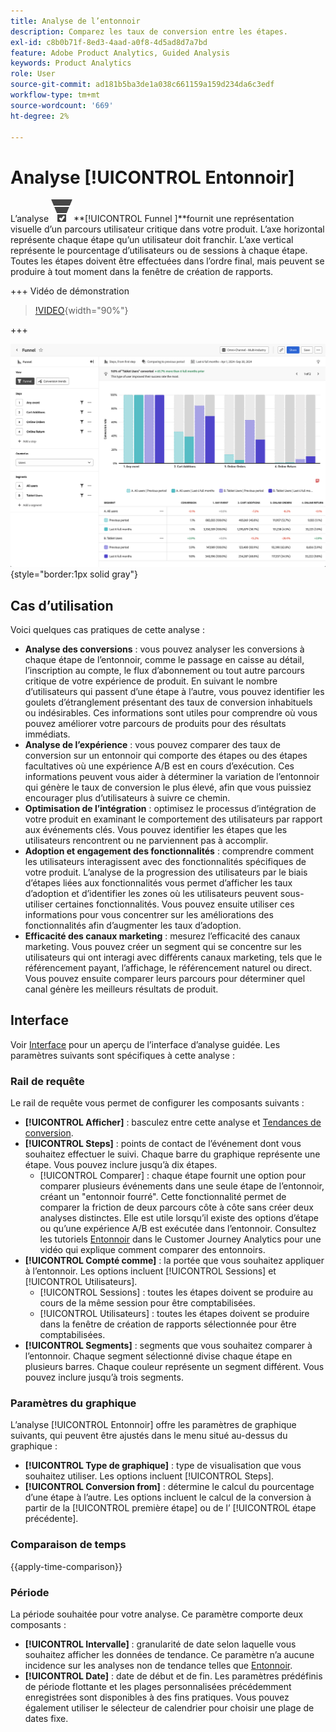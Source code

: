 ```yaml
---
title: Analyse de l’entonnoir
description: Comparez les taux de conversion entre les étapes.
exl-id: c8b0b71f-8ed3-4aad-a0f8-4d5ad8d7a7bd
feature: Adobe Product Analytics, Guided Analysis
keywords: Product Analytics
role: User
source-git-commit: ad181b5ba3de1a038c661159a159d234da6c3edf
workflow-type: tm+mt
source-wordcount: '669'
ht-degree: 2%

---
```


# Analyse [!UICONTROL Entonnoir]

L’analyse ![ConversionFunnel](/help/assets/icons/ConversionFunnel.svg)**[!UICONTROL Funnel ]**fournit une représentation visuelle d’un parcours utilisateur critique dans votre produit. L’axe horizontal représente chaque étape qu’un utilisateur doit franchir. L’axe vertical représente le pourcentage d’utilisateurs ou de sessions à chaque étape. Toutes les étapes doivent être effectuées dans l’ordre final, mais peuvent se produire à tout moment dans la fenêtre de création de rapports.

+++ Vidéo de démonstration

>[!VIDEO](https://video.tv.adobe.com/v/3421663/?learn=on){width="90%"}

+++

![Comparaison de l’heure de l’entonnoir](../assets/funnel-compare.png){style="border:1px solid gray"}

## Cas d’utilisation

Voici quelques cas pratiques de cette analyse :

* **Analyse des conversions** : vous pouvez analyser les conversions à chaque étape de l’entonnoir, comme le passage en caisse au détail, l’inscription au compte, le flux d’abonnement ou tout autre parcours critique de votre expérience de produit. En suivant le nombre d’utilisateurs qui passent d’une étape à l’autre, vous pouvez identifier les goulets d’étranglement présentant des taux de conversion inhabituels ou indésirables. Ces informations sont utiles pour comprendre où vous pouvez améliorer votre parcours de produits pour des résultats immédiats.
* **Analyse de l’expérience** : vous pouvez comparer des taux de conversion sur un entonnoir qui comporte des étapes ou des étapes facultatives où une expérience A/B est en cours d’exécution. Ces informations peuvent vous aider à déterminer la variation de l’entonnoir qui génère le taux de conversion le plus élevé, afin que vous puissiez encourager plus d’utilisateurs à suivre ce chemin.
* **Optimisation de l’intégration** : optimisez le processus d’intégration de votre produit en examinant le comportement des utilisateurs par rapport aux événements clés. Vous pouvez identifier les étapes que les utilisateurs rencontrent ou ne parviennent pas à accomplir.
* **Adoption et engagement des fonctionnalités** : comprendre comment les utilisateurs interagissent avec des fonctionnalités spécifiques de votre produit. L’analyse de la progression des utilisateurs par le biais d’étapes liées aux fonctionnalités vous permet d’afficher les taux d’adoption et d’identifier les zones où les utilisateurs peuvent sous-utiliser certaines fonctionnalités. Vous pouvez ensuite utiliser ces informations pour vous concentrer sur les améliorations des fonctionnalités afin d’augmenter les taux d’adoption.
* **Efficacité des canaux marketing** : mesurez l’efficacité des canaux marketing. Vous pouvez créer un segment qui se concentre sur les utilisateurs qui ont interagi avec différents canaux marketing, tels que le référencement payant, l’affichage, le référencement naturel ou direct. Vous pouvez ensuite comparer leurs parcours pour déterminer quel canal génère les meilleurs résultats de produit.

## Interface

Voir [Interface](../overview.md#interface) pour un aperçu de l’interface d’analyse guidée. Les paramètres suivants sont spécifiques à cette analyse :

### Rail de requête

Le rail de requête vous permet de configurer les composants suivants :

* **[!UICONTROL Afficher]** : basculez entre cette analyse et [Tendances de conversion](conversion-trends.md).
* **[!UICONTROL Steps]** : points de contact de l’événement dont vous souhaitez effectuer le suivi. Chaque barre du graphique représente une étape. Vous pouvez inclure jusqu’à dix étapes.
   * [!UICONTROL Comparer] : chaque étape fournit une option pour comparer plusieurs événements dans une seule étape de l’entonnoir, créant un &quot;entonnoir fourré&quot;. Cette fonctionnalité permet de comparer la friction de deux parcours côte à côte sans créer deux analyses distinctes. Elle est utile lorsqu’il existe des options d’étape ou qu’une expérience A/B est exécutée dans l’entonnoir. Consultez les tutoriels [Entonnoir](https://experienceleague.adobe.com/en/docs/customer-journey-analytics-learn/tutorials/guided-analysis/funnel) dans le Customer Journey Analytics pour une vidéo qui explique comment comparer des entonnoirs.
* **[!UICONTROL Compté comme]** : la portée que vous souhaitez appliquer à l’entonnoir. Les options incluent [!UICONTROL Sessions] et [!UICONTROL Utilisateurs].
   * [!UICONTROL Sessions] : toutes les étapes doivent se produire au cours de la même session pour être comptabilisées.
   * [!UICONTROL Utilisateurs] : toutes les étapes doivent se produire dans la fenêtre de création de rapports sélectionnée pour être comptabilisées.
* **[!UICONTROL Segments]** : segments que vous souhaitez comparer à l’entonnoir. Chaque segment sélectionné divise chaque étape en plusieurs barres. Chaque couleur représente un segment différent. Vous pouvez inclure jusqu’à trois segments.

### Paramètres du graphique

L’analyse [!UICONTROL Entonnoir] offre les paramètres de graphique suivants, qui peuvent être ajustés dans le menu situé au-dessus du graphique :

* **[!UICONTROL Type de graphique]** : type de visualisation que vous souhaitez utiliser. Les options incluent [!UICONTROL Steps].
* **[!UICONTROL Conversion from]** : détermine le calcul du pourcentage d’une étape à l’autre. Les options incluent le calcul de la conversion à partir de la [!UICONTROL première étape] ou de l’ [!UICONTROL étape précédente].

### Comparaison de temps

{{apply-time-comparison}}



### Période

La période souhaitée pour votre analyse. Ce paramètre comporte deux composants :

* **[!UICONTROL Intervalle]** : granularité de date selon laquelle vous souhaitez afficher les données de tendance. Ce paramètre n’a aucune incidence sur les analyses non de tendance telles que [Entonnoir](funnel.md).
* **[!UICONTROL Date]** : date de début et de fin. Les paramètres prédéfinis de période flottante et les plages personnalisées précédemment enregistrées sont disponibles à des fins pratiques. Vous pouvez également utiliser le sélecteur de calendrier pour choisir une plage de dates fixe.
